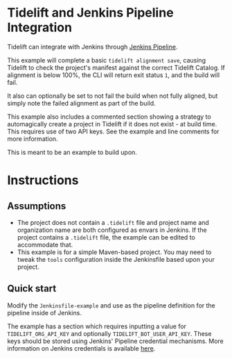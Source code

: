 # Tidelift and Jenkins Pipeline Integration

Tidelift can integrate with Jenkins through [Jenkins Pipeline](https://www.jenkins.io/doc/book/pipeline/).

This example will complete a basic `tidelift alignment save`, causing Tidelift to check the project's manifest against the correct Tidelift Catalog. If alignment is below 100%, the CLI will return exit status `1`, and the build will fail.

It also can optionally be set to not fail the build when not fully aligned, but simply note the failed alignment as part of the build.

This example also includes a commented section showing a strategy to automagically create a project in Tidelift if it does not exist - at build time. This requires use of two API keys. See the example and line comments for more information.

This is meant to be an example to build upon.

# Instructions

## Assumptions

* The project does not contain a `.tidelift` file and project name and organization name are both configured as envars in Jenkins. If the project contains a `.tidelift` file, the example can be edited to accommodate that.
* This example is for a simple Maven-based project. You may need to tweak the `tools` configuration inside the Jenkinsfile based upon your project.


## Quick start
Modify the `Jenkinsfile-example` and use as the pipeline definition for the pipeline inside of Jenkins.

The example has a section which requires inputting a value for `TIDELIFT_ORG_API_KEY` and optionally `TIDELIFT_BOT_USER_API_KEY`. These keys should be stored using Jenkins' Pipeline credential mechanisms. More information on Jenkins credentials is available [here](https://www.jenkins.io/doc/book/pipeline/jenkinsfile/#handling-credentials).
